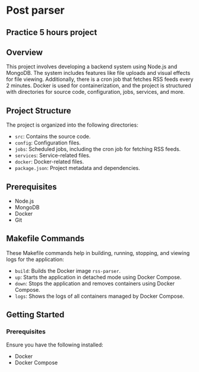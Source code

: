 # Post parser

## Practice 5 hours project

## Overview

This project involves developing a backend system using Node.js and MongoDB. The system includes features like file uploads and visual effects for file viewing. Additionally, there is a cron job that fetches RSS feeds every 2 minutes. Docker is used for containerization, and the project is structured with directories for source code, configuration, jobs, services, and more.

## Project Structure

The project is organized into the following directories:

- `src`: Contains the source code.
- `config`: Configuration files.
- `jobs`: Scheduled jobs, including the cron job for fetching RSS feeds.
- `services`: Service-related files.
- `docker`: Docker-related files.
- `package.json`: Project metadata and dependencies.

## Prerequisites

- Node.js
- MongoDB
- Docker
- Git

## Makefile Commands

These Makefile commands help in building, running, stopping, and viewing logs for the application:

- `build`: Builds the Docker image `rss-parser`.
- `up`: Starts the application in detached mode using Docker Compose.
- `down`: Stops the application and removes containers using Docker Compose.
- `logs`: Shows the logs of all containers managed by Docker Compose.

## Getting Started

### Prerequisites

Ensure you have the following installed:

- Docker
- Docker Compose
